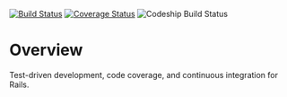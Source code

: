 [![Build Status](https://travis-ci.org/dsulli99/perfecto.svg?branch=master)](https://travis-ci.org/dsulli99/perfecto) [![Coverage Status](https://coveralls.io/repos/github/dsulli99/perfecto/badge.svg?branch=master)](https://coveralls.io/github/dsulli99/perfecto?branch=master) ![Codeship Build Status](https://app.codeship.com/projects/7fad3e10-12e7-0135-fbfb-1224ab725d76/status?branch=master)

# Overview

Test-driven development, code coverage, and continuous integration for Rails.

